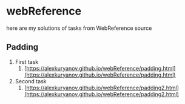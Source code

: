 # webReference

here are my solutions of tasks from WebReference source

## Padding
1. First task
    1. [https://alexkuryanov.github.io/webReference/padding.html](https://alexkuryanov.github.io/webReference/padding.html)
1. Second task
    1. [https://alexkuryanov.github.io/webReference/padding2.html](https://alexkuryanov.github.io/webReference/padding2.html)
